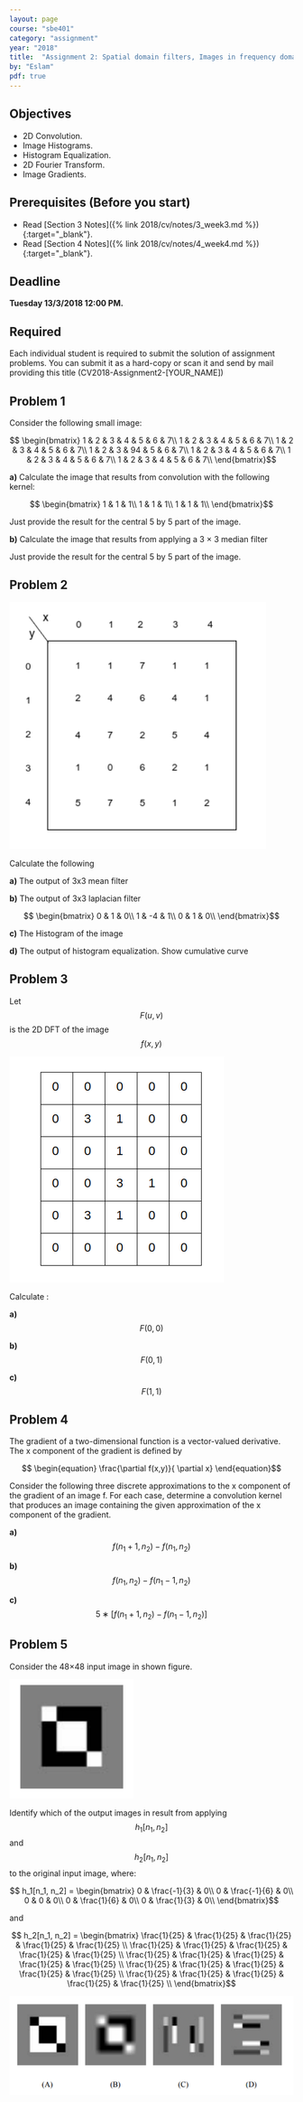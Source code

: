 ```yaml
---
layout: page
course: "sbe401"
category: "assignment"
year: "2018"
title:  "Assignment 2: Spatial domain filters, Images in frequency domain"
by: "Eslam"
pdf: true
---
```



## Objectives

* 2D Convolution.
* Image Histograms.
* Histogram Equalization.
* 2D Fourier Transform.
* Image Gradients.

## Prerequisites (Before you start)

* Read [Section 3 Notes]({% link 2018/cv/notes/3_week3.md %}){:target="_blank"}.
* Read [Section 4 Notes]({% link 2018/cv/notes/4_week4.md %}){:target="_blank"}.


## Deadline

**Tuesday 13/3/2018 12:00 PM.**

## Required 
Each individual student is required to submit the solution of assignment problems. You can submit it as a hard-copy or scan it and send by mail providing this title (CV2018-Assignment2-[YOUR_NAME])

## Problem 1
Consider the following small image: 

$$
\begin{bmatrix}
1 & 2 & 3 & 4 & 5 & 6 & 7\\
1 & 2 & 3 & 4 & 5 & 6 & 7\\
1 & 2 & 3 & 4 & 5 & 6 & 7\\
1 & 2 & 3 & 94 & 5 & 6 & 7\\
1 & 2 & 3 & 4 & 5 & 6 & 7\\
1 & 2 & 3 & 4 & 5 & 6 & 7\\
1 & 2 & 3 & 4 & 5 & 6 & 7\\
\end{bmatrix}$$

**a)** Calculate the image that results from convolution with the following kernel: 
 
 $$ 
\begin{bmatrix}
 1 & 1 & 1\\
 1 & 1 & 1\\
 1 & 1 & 1\\
\end{bmatrix}$$

Just provide the result for the central 5 by 5 part of the image.

**b)** Calculate the image that results from applying a 3 × 3 median filter

Just provide the result for the central 5 by 5 part of the image.

## Problem 2 

![](../images/P2.png)

Calculate the following 

**a)** The output of 3x3 mean filter 

**b)** The output of 3x3 laplacian filter

 $$ 
\begin{bmatrix}
 0 & 1 & 0\\
 1 & -4 & 1\\
 0 & 1 & 0\\
\end{bmatrix}$$

**c)** The Histogram of the image

**d)** The output of histogram equalization. Show cumulative curve

## Problem 3 

Let $$F(u,v)$$ is the 2D DFT of the image $$f(x,y)$$ 

![](../images/P3.png)

Calculate : 

**a)** $$F(0,0)$$

**b)** $$F(0,1)$$

**c)** $$F(1,1)$$

## Problem 4

The gradient of a two-dimensional function is a vector-valued derivative. The x component of the gradient is defined by 

$$ \begin{equation}
\frac{\partial f(x,y)}{ \partial x} 
\end{equation}$$

Consider the following three discrete approximations to the x component of the gradient of an image f. For each case, determine a convolution kernel that produces an image containing the given approximation of the x component of the gradient.

**a)** $$f(n_1 + 1, n_2) − f(n_1, n_2)$$

**b)** $$f(n_1, n_2) − f(n_1 − 1, n_2)$$

**c)** $$5 ∗ [f(n_1 + 1, n_2) − f(n_1 − 1, n_2)]$$


## Problem 5

Consider the 48×48 input image in shown figure.

  
![](../images/P5_1.png)

Identify which of the output images in result from applying $$h_1[n_1, n_2]$$ and $$h_2[n_1, n_2]$$ to the original input image, where: 

 $$ h_1[n_1, n_2] = 
\begin{bmatrix}
0 & \frac{-1}{3} & 0\\
0 & \frac{-1}{6} & 0\\
0 & 0 & 0\\
0 & \frac{1}{6} & 0\\
0 & \frac{1}{3} & 0\\
\end{bmatrix}$$

and 

$$ h_2[n_1, n_2] = 
\begin{bmatrix}
\frac{1}{25} & \frac{1}{25} & \frac{1}{25} & \frac{1}{25} & \frac{1}{25} \\
\frac{1}{25} & \frac{1}{25} & \frac{1}{25} & \frac{1}{25} & \frac{1}{25} \\
\frac{1}{25} & \frac{1}{25} & \frac{1}{25} & \frac{1}{25} & \frac{1}{25} \\
\frac{1}{25} & \frac{1}{25} & \frac{1}{25} & \frac{1}{25} & \frac{1}{25} \\
\frac{1}{25} & \frac{1}{25} & \frac{1}{25} & \frac{1}{25} & \frac{1}{25} \\
\end{bmatrix}$$

![](../images/P5_2.png)





